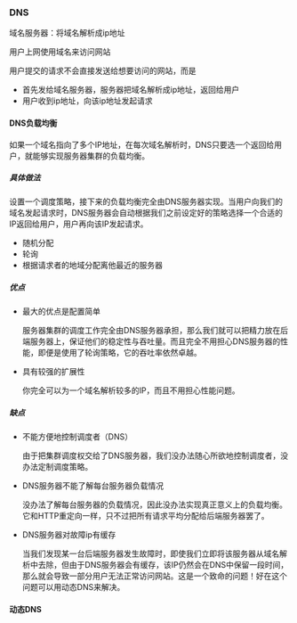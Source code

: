 ### DNS

域名服务器：将域名解析成ip地址

用户上网使用域名来访问网站

用户提交的请求不会直接发送给想要访问的网站，而是

* 首先发给域名服务器，服务器把域名解析成ip地址，返回给用户
* 用户收到ip地址，向该ip地址发起请求

#### DNS负载均衡

如果一个域名指向了多个IP地址，在每次域名解析时，DNS只要选一个返回给用户，就能够实现服务器集群的负载均衡。

##### 具体做法

设置一个调度策略，接下来的负载均衡完全由DNS服务器实现。当用户向我们的域名发起请求时，DNS服务器会自动根据我们之前设定好的策略选择一个合适的IP返回给用户，用户再向该IP发起请求。

* 随机分配
* 轮询
* 根据请求者的地域分配离他最近的服务器

##### 优点

* 最大的优点是配置简单

  服务器集群的调度工作完全由DNS服务器承担，那么我们就可以把精力放在后端服务器上，保证他们的稳定性与吞吐量。而且完全不用担心DNS服务器的性能，即便是使用了轮询策略，它的吞吐率依然卓越。

* 具有较强的扩展性

  你完全可以为一个域名解析较多的IP，而且不用担心性能问题。

##### 缺点

* 不能方便地控制调度者（DNS）

  由于把集群调度权交给了DNS服务器，我们没办法随心所欲地控制调度者，没办法定制调度策略。

* DNS服务器不能了解每台服务器负载情况

  没办法了解每台服务器的负载情况，因此没办法实现真正意义上的负载均衡。它和HTTP重定向一样，只不过把所有请求平均分配给后端服务器罢了。

* DNS服务器对故障ip有缓存

  当我们发现某一台后端服务器发生故障时，即使我们立即将该服务器从域名解析中去除，但由于DNS服务器会有缓存，该IP仍然会在DNS中保留一段时间，那么就会导致一部分用户无法正常访问网站。这是一个致命的问题！好在这个问题可以用动态DNS来解决。

#### 动态DNS